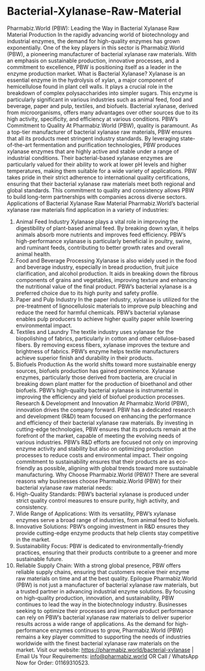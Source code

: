 # Bacterial-Xylanase-Raw-Material
Pharmabiz.World (PBW): Leading the Way in Bacterial Xylanase Raw Material Production
In the rapidly advancing world of biotechnology and industrial enzymes, the demand for high-quality enzymes has grown exponentially. One of the key players in this sector is Pharmabiz.World (PBW), a pioneering manufacturer of bacterial xylanase raw materials. With an emphasis on sustainable production, innovative processes, and a commitment to excellence, PBW is positioning itself as a leader in the enzyme production market.
 What is Bacterial Xylanase?
Xylanase is an essential enzyme in the hydrolysis of xylan, a major component of hemicellulose found in plant cell walls. It plays a crucial role in the breakdown of complex polysaccharides into simpler sugars. This enzyme is particularly significant in various industries such as animal feed, food and beverage, paper and pulp, textiles, and biofuels. Bacterial xylanase, derived from microorganisms, offers many advantages over other sources due to its high activity, specificity, and efficiency at various conditions.
 PBW’s Commitment to Quality
At Pharmabiz.World (PBW), quality is paramount. As a top-tier manufacturer of bacterial xylanase raw materials, PBW ensures that all its products meet stringent industry standards. By leveraging state-of-the-art fermentation and purification technologies, PBW produces xylanase enzymes that are highly active and stable under a range of industrial conditions. Their bacterial-based xylanase enzymes are particularly valued for their ability to work at lower pH levels and higher temperatures, making them suitable for a wide variety of applications.
PBW takes pride in their strict adherence to international quality certifications, ensuring that their bacterial xylanase raw materials meet both regional and global standards. This commitment to quality and consistency allows PBW to build long-term partnerships with companies across diverse sectors.
 Applications of Bacterial Xylanase Raw Material
Pharmabiz.World’s bacterial xylanase raw materials find application in a variety of industries:
 1. Animal Feed Industry
Xylanase plays a vital role in improving the digestibility of plant-based animal feed. By breaking down xylan, it helps animals absorb more nutrients and improves feed efficiency. PBW’s high-performance xylanase is particularly beneficial in poultry, swine, and ruminant feeds, contributing to better growth rates and overall animal health.
 2. Food and Beverage Processing
Xylanase is also widely used in the food and beverage industry, especially in bread production, fruit juice clarification, and alcohol production. It aids in breaking down the fibrous components of grains and vegetables, improving texture and enhancing the nutritional value of the final product. PBW’s bacterial xylanase is a preferred choice due to its high purity and safety profile.
 3. Paper and Pulp Industry
In the paper industry, xylanase is utilized for the pre-treatment of lignocellulosic materials to improve pulp bleaching and reduce the need for harmful chemicals. PBW’s bacterial xylanase enables pulp producers to achieve higher quality paper while lowering environmental impact.
 4. Textiles and Laundry
The textile industry uses xylanase for the biopolishing of fabrics, particularly in cotton and other cellulose-based fibers. By removing excess fibers, xylanase improves the texture and brightness of fabrics. PBW’s enzyme helps textile manufacturers achieve superior finish and durability in their products.
 5. Biofuels Production
As the world shifts toward more sustainable energy sources, biofuels production has gained prominence. Xylanase enzymes, particularly those derived from bacteria, are crucial in breaking down plant matter for the production of bioethanol and other biofuels. PBW’s high-quality bacterial xylanase is instrumental in improving the efficiency and yield of biofuel production processes.
 Research & Development and Innovation
At Pharmabiz.World (PBW), innovation drives the company forward. PBW has a dedicated research and development (R&D) team focused on enhancing the performance and efficiency of their bacterial xylanase raw materials. By investing in cutting-edge technologies, PBW ensures that its products remain at the forefront of the market, capable of meeting the evolving needs of various industries.
PBW’s R&D efforts are focused not only on improving enzyme activity and stability but also on optimizing production processes to reduce costs and environmental impact. Their ongoing commitment to sustainability ensures that their products are as eco-friendly as possible, aligning with global trends toward more sustainable manufacturing.
 Why Choose Pharmabiz.World (PBW)?
There are several reasons why businesses choose Pharmabiz.World (PBW) for their bacterial xylanase raw material needs:
1. High-Quality Standards: PBW’s bacterial xylanase is produced under strict quality control measures to ensure purity, high activity, and consistency.
2. Wide Range of Applications: With its versatility, PBW’s xylanase enzymes serve a broad range of industries, from animal feed to biofuels.
3. Innovative Solutions: PBW’s ongoing investment in R&D ensures they provide cutting-edge enzyme products that help clients stay competitive in the market.
4. Sustainability Focus: PBW is dedicated to environmentally-friendly practices, ensuring that their products contribute to a greener and more sustainable future.
5. Reliable Supply Chain: With a strong global presence, PBW offers reliable supply chains, ensuring that customers receive their enzyme raw materials on time and at the best quality.
Epilogue
Pharmabiz.World (PBW) is not just a manufacturer of bacterial xylanase raw materials, but a trusted partner in advancing industrial enzyme solutions. By focusing on high-quality production, innovation, and sustainability, PBW continues to lead the way in the biotechnology industry. Businesses seeking to optimize their processes and improve product performance can rely on PBW’s bacterial xylanase raw materials to deliver superior results across a wide range of applications.
As the demand for high-performance enzymes continues to grow, Pharmabiz.World (PBW) remains a key player committed to supporting the needs of industries worldwide with the finest bacterial xylanase raw materials on the market.
Visit our website: https://pharmabiz.world/bacterial-xylanase | Email Us Your Requirements: info@pharmabiz.world OR Call / WhatsApp Now for Order: 01169310523.
